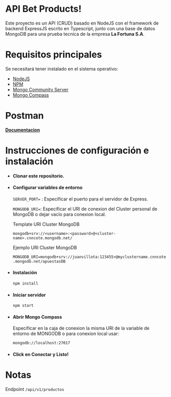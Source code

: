 # API Bet Products!

Este proyecto es un API (CRUD) basado en NodeJS con el framework de backend ExpressJS escrito en Typescript, junto con una base de datos MongoDB para una prueba tecnica de la empresa **La Fortuna S.A**.

# Requisitos principales
Se necesitará tener instalado en el sistema operativo:
 - [NodeJS](https://nodejs.org/en/download)
 - [NPM](https://docs.npmjs.com/downloading-and-installing-node-js-and-npm#using-a-node-installer-to-install-nodejs-and-npm)
 - [Mongo Community Server](https://www.mongodb.com/try/download/community)
 - [Mongo Compass](https://www.mongodb.com/products/tools/compass)
 
# Postman 

[**Documentacion**](https://documenter.getpostman.com/view/14774609/2s9YeHbBRo)

# Instrucciones de configuración e instalación
- #### Clonar este repositorio. 

- #### Configurar variables de entorno

    `SERVER_PORT=` : Especificar el puerto para el servidor de Express.

    `MONGODB_URI=`: Especificar el URI de conexion del Cluster personal de MongoDB o dejar vacío para conexion local.

    Template URI Cluster MongoDB
    
    `mongodb+srv://<username>:<password>@<cluster-name>.cnncote.mongodb.net/`
   
    Ejemplo URI Cluster MongoDB
  
    `MONGODB_URI=mongodb+srv://juanvillota:123455>@myclustername.cnncote.mongodb.net/apuestasDB`

- #### Instalación

    `npm install`

- #### Iniciar servidor

    `npm start`

- #### Abrir Mongo Compass

    Especificar en la caja de conexion la misma URI de la variable de entorno de MONGODB o para conexion local usar: 

    `mongodb://localhost:27017`

- #### Click en Conectar y Listo!


# Notas

Endpoint `/api/v1/productos`
